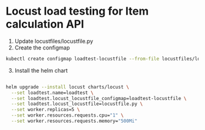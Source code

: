 # Locust load testing for Item calculation API
1. Update locustfiles/locustfile.py
2. Create the configmap

```bash
kubectl create configmap loadtest-locustfile --from-file locustfiles/locustfile.py
```

3. Install the helm chart
 
```bash

helm upgrade --install locust charts/locust \
  --set loadtest.name=loadtest \
  --set loadtest.locust_locustfile_configmap=loadtest-locustfile \
  --set loadtest.locust_locustfile=locustfile.py \
  --set worker.replicas=5 \
  --set worker.resources.requests.cpu="1" \
  --set worker.resources.requests.memory="500Mi"
```